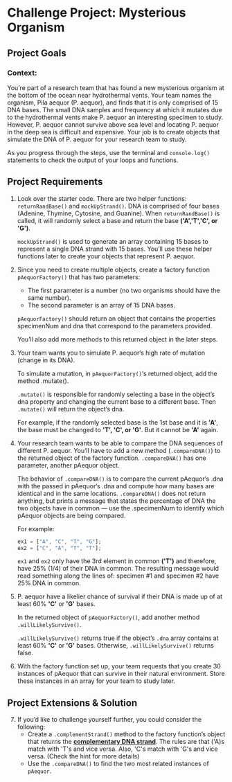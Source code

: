 # Challenge Project: Mysterious Organism

## Project Goals

### Context:

You’re part of a research team that has found a new mysterious organism at the bottom of the ocean near hydrothermal vents. Your team names the organism, Pila aequor (P. aequor), and finds that it is only comprised of 15 DNA bases. The small DNA samples and frequency at which it mutates due to the hydrothermal vents make P. aequor an interesting specimen to study. However, P. aequor cannot survive above sea level and locating P. aequor in the deep sea is difficult and expensive. Your job is to create objects that simulate the DNA of P. aequor for your research team to study.

As you progress through the steps, use the terminal and `console.log()` statements to check the output of your loops and functions.

## Project Requirements

1. Look over the starter code. There are two helper functions:
   `returnRandBase()` and `mockUpStrand()`.
   DNA is comprised of four bases (Adenine, Thymine, Cytosine, and Guanine). When `returnRandBase()` is called, it will randomly select a base and return the base **('A','T','C', or 'G')**.

   `mockUpStrand()` is used to generate an array containing 15 bases to represent a single DNA strand with 15 bases.
   You’ll use these helper functions later to create your objects that represent P. aequor.

2. Since you need to create multiple objects, create a factory function `pAequorFactory()` that has two parameters:

   - The first parameter is a number (no two organisms should have the same number).
   - The second parameter is an array of 15 DNA bases.

   `pAequorFactory()` should return an object that contains the properties specimenNum and dna that correspond to the parameters provided.

   You’ll also add more methods to this returned object in the later steps.

3. Your team wants you to simulate P. aequor‘s high rate of mutation (change in its DNA).

   To simulate a mutation, in `pAequorFactory()`‘s returned object, add the method .mutate().

   `.mutate()` is responsible for randomly selecting a base in the object’s dna property and changing the current base to a different base. Then `.mutate()` will return the object’s dna.

   For example, if the randomly selected base is the 1st base and it is **'A'**, the base must be changed to **'T', 'C', or 'G'**. But it cannot be **'A'** again.

4. Your research team wants to be able to compare the DNA sequences of different P. aequor. You’ll have to add a new method (`.compareDNA()`) to the returned object of the factory function.
   `.compareDNA()` has one parameter, another pAequor object.

   The behavior of `.compareDNA()` is to compare the current pAequor‘s .dna with the passed in pAequor‘s .dna and compute how many bases are identical and in the same locations. `.compareDNA()` does not return anything, but prints a message that states the percentage of DNA the two objects have in common — use the .specimenNum to identify which pAequor objects are being compared.

   For example:

   ```javascript
   ex1 = ["A", "C", "T", "G"];
   ex2 = ["C", "A", "T", "T"];
   ```

   `ex1` and `ex2` only have the 3rd element in common **('T')** and therefore, have 25% (1/4) of their DNA in common. The resulting message would read something along the lines of: specimen #1 and specimen #2 have 25% DNA in common.

5. P. aequor have a likelier chance of survival if their DNA is made up of at least 60% **'C'** or **'G'** bases.

   In the returned object of `pAequorFactory()`, add another method `.willLikelySurvive()`.

   `.willLikelySurvive()` returns true if the object’s `.dna` array contains at least 60% **'C'** or **'G'** bases. Otherwise, `.willLikelySurvive()` returns false.

6. With the factory function set up, your team requests that you create 30 instances of pAequor that can survive in their natural environment. Store these instances in an array for your team to study later.

## Project Extensions & Solution

7. If you’d like to challenge yourself further, you could consider the following:
   - Create a `.complementStrand()` method to the factory function’s object that returns the **[complementary DNA strand](https://discoveringthegenome.org/discovering-genome/dna-sequencing/dna-complementary-base-pairing)**. The rules are that ('A)s match with 'T's and vice versa. Also, 'C's match with 'G's and vice versa. (Check the hint for more details)
   - Use the `.compareDNA()` to find the two most related instances of `pAequor`.

